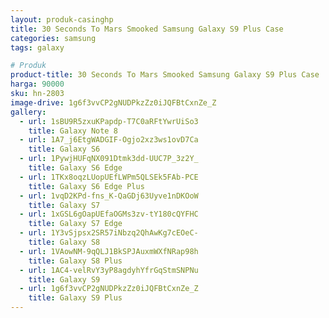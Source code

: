 ```yaml
---
layout: produk-casinghp
title: 30 Seconds To Mars Smooked Samsung Galaxy S9 Plus Case
categories: samsung
tags: galaxy

# Produk
product-title: 30 Seconds To Mars Smooked Samsung Galaxy S9 Plus Case
harga: 90000
sku: hn-2803
image-drive: 1g6f3vvCP2gNUDPkzZz0iJQFBtCxnZe_Z
gallery:
  - url: 1sBU9R5zxuKPapdp-T7C0aRFtYwrUiSo3
    title: Galaxy Note 8
  - url: 1A7_j6EtgWADGIF-Ogjo2xz3ws1ovD7Ca
    title: Galaxy S6
  - url: 1PywjHUFqNX091Dtmk3dd-UUC7P_3z2Y_
    title: Galaxy S6 Edge
  - url: 1TKx8oqzLUopUEfLWPm5QLSEk5FAb-PCE
    title: Galaxy S6 Edge Plus
  - url: 1vqD2KPd-fns_K-QaGDj63Uyve1nDKOoW
    title: Galaxy S7
  - url: 1xGSL6gOapUEfaOGMs3zv-tY180cQYFHC
    title: Galaxy S7 Edge
  - url: 1Y3vSjpsx2SR57iNbzq2QhAwKg7cEOeC-
    title: Galaxy S8
  - url: 1VAowNM-9qQLJ1BkSPJAuxmWXfNRap98h
    title: Galaxy S8 Plus
  - url: 1AC4-velRvY3yP8agdyhYfrGqStmSNPNu
    title: Galaxy S9
  - url: 1g6f3vvCP2gNUDPkzZz0iJQFBtCxnZe_Z
    title: Galaxy S9 Plus
---
```

